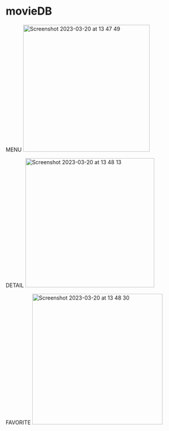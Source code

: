 # movieDB

MENU
<img width="334" alt="Screenshot 2023-03-20 at 13 47 49" src="https://user-images.githubusercontent.com/45173540/226266943-bdd86e93-7471-46ab-8afa-4fa51ba6979f.png">

DETAIL
<img width="340" alt="Screenshot 2023-03-20 at 13 48 13" src="https://user-images.githubusercontent.com/45173540/226266989-40946a34-3a98-487b-b8fb-4c8dec5acd58.png">

FAVORITE
<img width="344" alt="Screenshot 2023-03-20 at 13 48 30" src="https://user-images.githubusercontent.com/45173540/226266999-86f74eeb-44c7-4a6f-be37-f25745dba999.png">
